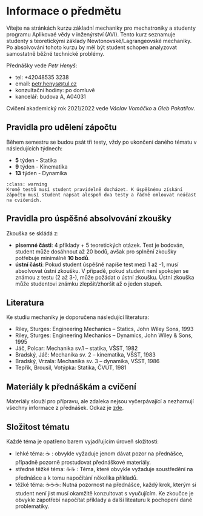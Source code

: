 # Informace o předmětu

Vítejte na stránkách kurzu základní mechaniky pro mechatroniky a studenty programu Aplikovaé vědy v inženýrství (AVI). Tento kurz seznamuje studenty s teoretickými základy Newtonovské/Lagrangeovské mechaniky. Po absolvování tohoto kurzu by měl být student schopen analyzovat samostatně běžné technické problémy.

Přednášky vede *Petr Henyš*:
- tel: +42048535 3238
- email: petr.henys@tul.cz
- konzultační hodiny: po domluvě
- kancelář: budova A, A04031

Cvičení akademický rok 2021/2022 vede *Václav Vomáčko* a *Gleb Pokatilov*.

## Pravidla pro udělení zápočtu
Během semestru se budou psát tři testy, vždy po ukončení daného tématu v následujících týdnech:
- **5** týden - Statika
- **9** týden - Kinematika
- **13** týden - Dynamika


```{admonition} Varování
:class: warning
Kromě testů musí student pravidelně docházet. K úspěšnému získání zápočtu musí student napsat alespoň dva testy a řádně omlouvat neúčast na cvičeních.
```

## Pravidla pro úspěšné absolvování zkoušky
Zkouška se skládá z:
- **písemné části**: 4 příklady + 5 teoretických otázek. Test je bodován, student může dosáhnout až 20 bodů, avšak pro splnění zkoušky potřebuje minimálně **10 bodů**.
- **ústní části**: Pokud student úspěšně napíše test mezi 1 až -1, musí absolvovat ústní zkoušku. V případě, pokud student není spokojen se známou z testu (2 až 3-), může požádat o ústní zkoušku. Ústní zkouška může studentovi známku zlepšit/zhoršit až o jeden stupeň.

## Literatura
Ke studiu mechaniky je doporučena následující literatura:
- Riley, Sturges: Engineering Mechanics – Statics, John Wiley  Sons, 1993
- Riley, Sturges: Engineering Mechanics – Dynamics, John Wiley & Sons, 1995
- Jáč, Polcar: Mechanika sv.1 – statika, VŠST, 1982
- Bradský, Jáč: Mechanika sv. 2 – kinematika, VŠST, 1983
- Bradský, Vrzala: Mechanika sv. 3 – dynamika, VŠST, 1986
- Tepřı́k, Brousil, Votýpka: Statika, ČVUT, 1981

## Materiály k přednáškám a cvičení

Materiály slouží pro přípravu, ale zdaleka nejsou vyčerpávající a nezharnují všechny informace z přednášek. Odkaz je [zde](https://owncloud.cesnet.cz/index.php/s/NfsCtTcsZ8NfBCM).

## Složitost tématu
Každé téma je opatřeno barem vyjadřujícím úroveň složitosti:
- lehké téma: ☕ : obvykle vyžaduje jenom dávat pozor na přednášce, případně pozorně prostudovat přednáškové materiály.
- středné těžké téma: ☕☕ : Téma, které obvykle vyžaduje soustředění na přednášce a k tomu napočítání několika příkladů.
- těžké téma: ☕☕☕: Nutná pozornost na přednášce, každý krok, kterým si student není jist musí okamžitě konzultovat s vyučujícím. Ke zkoučce je obvykle zapotřebí napočítat příklady a další liteaturu k pochopení dané problematiky.